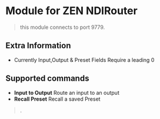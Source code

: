 # Module for ZEN NDIRouter

> this module connects to port 9779.

## Extra Information

* Currently Input,Output & Preset Fields Require a leading 0

## Supported commands

* **Input to Output** Route an input to an output
* **Recall Preset** Recall a saved Preset

> .
